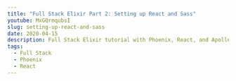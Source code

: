 ```yaml
---
title: "Full Stack Elixir Part 2: Setting up React and Sass"
youtube: MxGQrmqubsI 
slug: setting-up-react-and-sass
date: 2020-04-15
description: Full Stack Elixir tutorial with Phoenix, React, and Apollo Client. This video covers installing React and Sass in our application.
tags:
  - Full Stack
  - Phoenix
  - React
---
```

